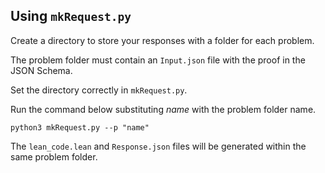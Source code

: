 ## Using `mkRequest.py`

Create a directory to store your responses with a folder for each problem.

The problem folder must contain an `Input.json` file with the proof in the JSON Schema.

Set the directory correctly in `mkRequest.py`.

Run the command below substituting *name* with the problem folder name.

```
python3 mkRequest.py --p "name"
```

The `lean_code.lean` and `Response.json` files will be generated within the same problem folder.